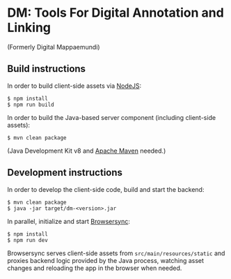 DM: Tools For Digital Annotation and Linking
============================================
(Formerly Digital Mappaemundi)


Build instructions
------------------

In order to build client-side assets via [NodeJS](https://nodejs.org/):

    $ npm install
    $ npm run build

In order to build the Java-based server component (including client-side assets):

    $ mvn clean package

(Java Development Kit v8 and [Apache Maven](http://maven.apache.org/) needed.)

Development instructions
------------------------

In order to develop the client-side code, build and start the backend:

    $ mvn clean package
    $ java -jar target/dm-<version>.jar

In parallel, initialize and start [Browsersync](https://www.browsersync.io/):

    $ npm install
    $ npm run dev

Browsersync serves client-side assets from `src/main/resources/static` and
proxies backend logic provided by the Java process, watching asset changes
and reloading the app in the browser when needed.
